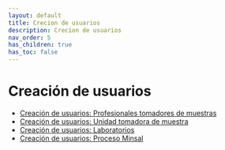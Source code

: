 ```yaml
---
layout: default
title: Crecion de usuarios
description: Crecion de usuarios
nav_order: 5
has_children: true
has_toc: false
---
```


# Creación de usuarios

- [Creación de usuarios: Profesionales tomadores de muestras](/page5_creacion_usuarios_profesional_tomador_muestra.md)
- [Creación de usuarios: Unidad tomadora de muestra](/page5_creacion_usuarios_utm.md)
- [Creación de usuarios: Laboratorios](/page5_creacion_usuarios_lab.md)
- [Creación de usuarios: Proceso Minsal](/page5_creacion_usuarios_proceso.md)
